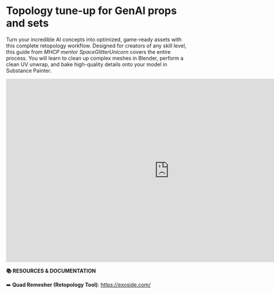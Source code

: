 # Topology tune-up for GenAI props and sets
Turn your incredible AI concepts into optimized, game-ready assets with this complete retopology workflow. Designed for creators of any skill level, this guide from *MHCP mentor SpaceGlitterUnicorn* covers the entire process. You will learn to clean up complex meshes in Blender, perform a clean UV unwrap, and bake high-quality details onto your model in Substance Painter.
<iframe width="890" height="501" src="https://www.youtube.com/embed/E33g129G6BA" title="Topology Tune-Up for GenAI Props and Sets" frameborder="0" allow="accelerometer; autoplay; clipboard-write; encrypted-media; gyroscope; picture-in-picture; web-share" referrerpolicy="strict-origin-when-cross-origin" allowfullscreen></iframe>

**📚 RESOURCES & DOCUMENTATION**

➡️ **Quad Remesher (Retopology Tool)**: https://exoside.com/